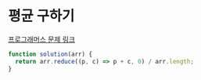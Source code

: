 # 평균 구하기

[프로그래머스 문제 링크](https://programmers.co.kr/learn/courses/30/lessons/12944)

```javascript
function solution(arr) {
  return arr.reduce((p, c) => p + c, 0) / arr.length;
}
```
